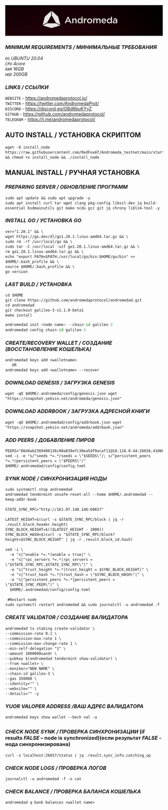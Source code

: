 <img src="https://github.com/RedFoxAT/Andromeda/blob/main/andromeda_logo.png" width="1150" alt="" />

### _MINIMUM REQUIREMENTS / МИНИМАЛЬНЫЕ ТРЕБОВАНИЯ_
 ```OS``` _UBUNTU 20.04<br>
 ```CPU``` 4core<br>
 ```RAM``` 16GB<br>
 ```HDD``` 200GB_<br>

### _LINKS / ССЫЛКИ_
```WEBSITE``` - https://andromedaprotocol.io/ <br>
```TWITTER``` - https://twitter.com/AndromedaProt/ <br>
```DISCORD``` - https://discord.gg/GBd6buKYyZ <br>
```GITHUB``` - https://github.com/andromedaprotocol/ <br>
```TELEGRAM``` - https://t.me/andromedaprotocol/ <br>

## AUTO INSTALL / УСТАНОВКА СКРИПТОМ
```
wget -O install_node https://raw.githubusercontent.com/RedFoxAT/Andromeda_testnet/main/start.sh && chmod +x install_node && ./install_node
```
## MANUAL INSTALL / РУЧНАЯ УСТАНОВКА
### _PREPARING SERVER / ОБНОВЛЕНИЕ ПРОГРАММ_
```
sudo apt update && sudo apt upgrade -y
sudo apt install curl tar wget clang pkg-config libssl-dev jq build-essential bsdmainutils git make ncdu gcc git jq chrony liblz4-tool -y
```
### _INSTALL GO / УСТАНОВКА GO_
```
ver="1.20.1" && \
wget https://go.dev/dl/go1.20.1.linux-amd64.tar.gz && \
sudo rm -rf /usr/local/go && \
sudo tar -C /usr/local -xzf go1.20.1.linux-amd64.tar.gz && \
rm go1.20.1.linux-amd64.tar.gz && \
echo "export PATH=$PATH:/usr/local/go/bin:$HOME/go/bin" >> $HOME/.bash_profile && \
source $HOME/.bash_profile && \
go version
```
### _LAST BUILD / УСТАНОВКА_
```
cd $HOME
git clone https://github.com/andromedaprotocol/andromedad.git
cd andromedad
git checkout galileo-3-v1.1.0-beta1 
make install
```
```python
andromedad init <node name> --chain-id galileo-3
andromedad config chain-id galileo-3
```    
### _CREATE/RECOVERY WALLET / СОЗДАНИЕ (ВОССТАНОВЛЕНИЕ КОШЕЛЬКА)_
```
andromedad keys add <walletname>
   OR
andromedad keys add <walletname> --recover
```
### _DOWNLOAD GENESIS / ЗАГРУЗКА GENESIS_
```
wget -qO $HOME/.andromeda/config/genesis.json wget "https://snapshot.yeksin.net/andromeda/genesis.json"
```
### _DOWNLOAD ADDRBOOK / ЗАГРУЗКА АДРЕСНОЙ КНИГИ_
```
wget -qO $HOME/.andromedad/config/addrbook.json wget "https://snapshot.yeksin.net/andromeda/addrbook.json"
```
### _ADD PEERS / ДОБАВЛЕНИЕ ПИРОВ_
```
PEERS="06d4ab2369406136c00a839efc30ea5df9acaf11@10.128.0.44:26656,43d667323445c8f4d450d5d5352f499fa04839a8@192.168.0.237:26656,29a9c5bfb54343d25c89d7119fade8b18201c503@192.168.101.79:26656,6006190d5a3a9686bbcce26abc79c7f3f868f43a@37.252.184.230:26656"
sed -i -e "s/^seeds *=.*/seeds = \"$SEEDS\"/; s/^persistent_peers *=.*/persistent_peers = \"$PEERS\"/" $HOME/.andromedad/config/config.toml
```
### _SYNK NODE / СИНХРОНИЗАЦИЯ НОДЫ_
```
sudo systemctl stop andromedad
andromedad tendermint unsafe-reset-all --home $HOME/.andromedad --keep-addr-book 

STATE_SYNC_RPC="http://161.97.148.146:60657"

LATEST_HEIGHT=$(curl -s $STATE_SYNC_RPC/block | jq -r .result.block.header.height)
SYNC_BLOCK_HEIGHT=$(($LATEST_HEIGHT - 2000))
SYNC_BLOCK_HASH=$(curl -s "$STATE_SYNC_RPC/block?height=$SYNC_BLOCK_HEIGHT" | jq -r .result.block_id.hash)

sed -i \
  -e "s|^enable *=.*|enable = true|" \
  -e "s|^rpc_servers *=.*|rpc_servers = \"$STATE_SYNC_RPC,$STATE_SYNC_RPC\"|" \
  -e "s|^trust_height *=.*|trust_height = $SYNC_BLOCK_HEIGHT|" \
  -e "s|^trust_hash *=.*|trust_hash = \"$SYNC_BLOCK_HASH\"|" \
  -e "s|^persistent_peers *=.*|persistent_peers = \"$STATE_SYNC_PEER\"|" \
  $HOME/.andromedad/config/config.toml
  
 #Restart node
sudo systemctl restart andromedad && sudo journalctl -u andromedad -f
```
### _CREATE VALIDATOR / СОЗДАНИЕ ВАЛИДАТОРА_
```
andromedad tx staking create-validator \
--commission-rate 0.1 \
--commission-max-rate 1 \
--commission-max-change-rate 1 \
--min-self-delegation "1" \
--amount 1000000uandr \
--pubkey $(andromedad tendermint show-validator) \
--from <wallet> \
--moniker="NEW NAME" \
--chain-id galileo-3 \
--gas 350000 \
--identity="" \
--website="" \
--details="" -y
```
### _YUOR VALOPER ADDRESS /ВАШ АДРЕС ВАЛИДАТОРА_
```
andromedad keys show wallet --bech val -a
```
## 
### _CHECK NODE SYNK / ПРОВЕРКА СИНХРОНИЗАЦИИ_ (if results _FALSE_ – node is synchronized)(если результат _FALSE_ - нода синхронизирована)
```
curl -s localhost:26657/status | jq .result.sync_info.catching_up
```
### _CHECK NODE LOGS / ПРОВЕРКА ЛОГОВ_
```
journalctl -u andromedad -f -o cat
```
### _CHECK BALANCE / ПРОВЕРКА БАЛАНСА КОШЕЛЬКА_
```
andromedad q bank balances <wallet name>
